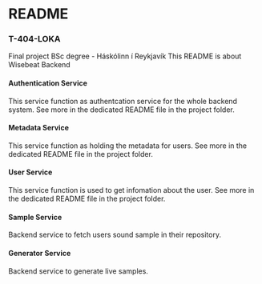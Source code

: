 # README
### T-404-LOKA
Final project BSc degree - Háskólinn í Reykjavík
This README is about Wisebeat Backend

#### Authentication Service  
This service function as authentcation service for the whole backend system. See more in the dedicated README file in the  project folder.  

#### Metadata Service  
This service function as holding the metadata for users. See more in the dedicated README file in the project folder.  

#### User Service  
This service function is used to get infomation about the user. See more in the dedicated README file in the project folder.  

#### Sample Service  
Backend service to fetch users sound sample in their repository.  

#### Generator Service  
Backend service to generate live samples.  
